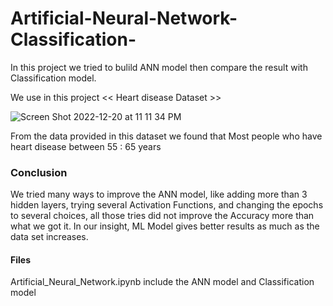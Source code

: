 # Artificial-Neural-Network-Classification-


In this project we tried to bulild ANN model then compare the result with Classification model. 

We use in this project << Heart disease Dataset >>


![Screen Shot 2022-12-20 at 11 11 34 PM](https://user-images.githubusercontent.com/113824293/208757676-a71c4086-19ad-4ee7-ba0c-25c2476410fc.png)

From the data provided in this dataset we found that Most people who have heart disease between 55 : 65 years


### Conclusion
We tried many ways to improve the ANN model, like adding more than 3 hidden layers, trying several Activation Functions, and changing the epochs to several choices, all those tries did not improve the Accuracy more than what we got it. In our insight, ML Model gives better results as much as the data set increases.


#### Files
Artificial_Neural_Network.ipynb include the ANN model and Classification model
